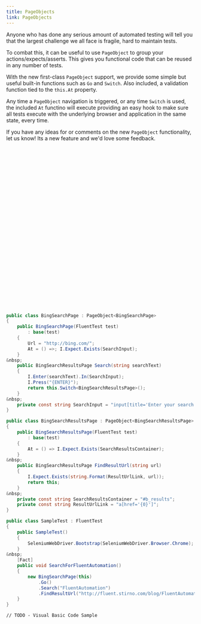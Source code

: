 ```yaml
---
title: PageObjects
link: PageObjects
---
```

Anyone who has done any serious amount of automated testing will tell you that the largest challenge we all face is fragile, hard to maintain tests.

To combat this, it can be useful to use `PageObject` to group your actions/expects/asserts. This gives you functional code that can be reused in any number of tests.

With the new first-class `PageObject` support, we provide some simple but useful built-in functions such as `Go` and `Switch`. Also included, a validation function tied to the `this.At` property.

Any time a `PageObject` navigation is triggered, or any time `Switch` is used, the included `At` functino will execute providing an easy hook to make sure all tests execute with the underlying browser and application in the same state, every time.

If you have any ideas for or comments on the new <code>PageObject</code> functionality, let us know! Its a new feature and we'd love some feedback.

<div style="height: 430px"></div>

```csharp
public class BingSearchPage : PageObject<BingSearchPage>
{
    public BingSearchPage(FluentTest test)
        : base(test)
    {
        Url = "http://bing.com/";
        At = () =>; I.Expect.Exists(SearchInput);
    }
&nbsp;
    public BingSearchResultsPage Search(string searchText)
    {
        I.Enter(searchText).In(SearchInput);
        I.Press("{ENTER}");
        return this.Switch<BingSearchResultsPage>();
    }
&nbsp;
    private const string SearchInput = "input[title='Enter your search term']";
}

public class BingSearchResultsPage : PageObject<BingSearchResultsPage>
{
    public BingSearchResultsPage(FluentTest test)
        : base(test)
    {
        At = () => I.Expect.Exists(SearchResultsContainer);
    }
&nbsp;
    public BingSearchResultsPage FindResultUrl(string url)
    {
        I.Expect.Exists(string.Format(ResultUrlLink, url));
        return this;
    }
&nbsp;
    private const string SearchResultsContainer = "#b_results";
    private const string ResultUrlLink = "a[href='{0}']";
}

public class SampleTest : FluentTest
{
    public SampleTest()
    {
        SeleniumWebDriver.Bootstrap(SeleniumWebDriver.Browser.Chrome);
    }
&nbsp;
    [Fact]
    public void SearchForFluentAutomation()
    {
        new BingSearchPage(this)
            .Go()
            .Search("FluentAutomation")
            .FindResultUrl("http://fluent.stirno.com/blog/FluentAutomation-scriptcs/");
    }
}
```
```vbnet
// TODO - Visual Basic Code Sample
```